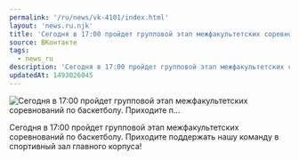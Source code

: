 ```yaml
---
permalink: '/ru/news/vk-4101/index.html'
layout: 'news.ru.njk'
title: 'Сегодня в 17:00 пройдет групповой этап межфакультетских соревнований по баскетболу. Приходите п…'
source: ВКонтакте
tags:
  - news_ru
description: 'Сегодня в 17:00 пройдет групповой этап межфакультетских соревнований по баскетболу. Приходите п…'
updatedAt: 1493026045
---
```

![Сегодня в 17:00 пройдет групповой этап межфакультетских соревнований по баскетболу. Приходите п…](https://sun9-17.userapi.com/impf/ys9SzX2CTuTA_0uYcyY48FjC8ofExcik_XaXBg/QfQQf2aR9to.jpg?size=1280x848&quality=96&sign=969f8ed0f75e458ae659af476629b0d2&c_uniq_tag=jCiPF3yZfDqEEs-T4krrN0QFaBH3iWLQAIcWJfZwCTM&type=album)

Сегодня в 17:00 пройдет групповой этап межфакультетских соревнований по баскетболу. Приходите поддержать нашу команду в спортивный зал главного корпуса!
